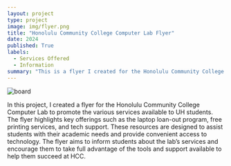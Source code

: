 ```yaml
---
layout: project
type: project
image: img/flyer.png
title: "Honolulu Community College Computer Lab Flyer"
date: 2024
published: True
labels:
  - Services Offered
  - Information
summary: "This is a flyer I created for the Honolulu Community College Computer Lab in 2024."
---
```

![board](https://github.com/user-attachments/assets/c632d0fa-5028-4543-bf20-d2f0fe0db13d)



In this project, I created a flyer for the Honolulu Community College Computer Lab to promote the various services available to UH students. The flyer highlights key offerings such as the laptop loan-out program, free printing services, and tech support. These resources are designed to assist students with their academic needs and provide convenient access to technology. The flyer aims to inform students about the lab’s services and encourage them to take full advantage of the tools and support available to help them succeed at HCC.
